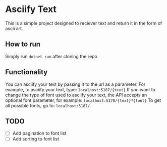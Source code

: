 # Asciify Text
This is a simple project designed to reciever text and return it in the form of ascii art.

## How to run 
Simply run ```dotnet run``` after cloning the repo

## Functionality
You can asciify your text by passing it to the url as a parameter.
For example, to asciify your text, type: ```localhost:5187/{text}```
If you want to change the type of font used to asciify your text, the API accepts an optional font parameter,
for example: ```localhost:5178/{text}?{font}```
To get all possible fonts, go to: ```localhost:5187/``` 

## TODO
- [ ] Add pagination to font list
- [ ] Add sorting to font list

